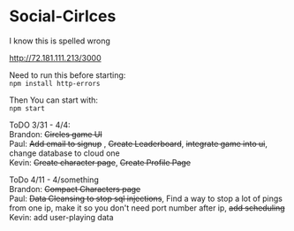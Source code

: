 # Social-Cirlces
I know this is spelled wrong

[http://72.181.111.213/3000
](http://72.181.111.213:3000/)


Need to run this before starting:  
`npm install http-errors` 

Then You can start with:  
`npm start`

ToDO 3/31 - 4/4:  
Brandon: ~~Circles game UI~~  
Paul: ~~Add email to signup~~ , ~~Create Leaderboard~~, ~~integrate game into ui~~, change database to cloud one  
Kevin:  ~~Create character page~~, ~~Create Profile Page~~

ToDo 4/11 - 4/something  
Brandon: ~~Compact Characters page~~  
Paul: ~~Data Cleansing to stop sql injections~~, Find a way to stop a lot of pings from one ip, make it so you don't need port number after ip, ~~add scheduling~~  
Kevin: add user-playing data  

